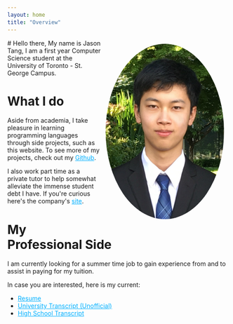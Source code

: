 ```yaml
---
layout: home
title: "Overview"
---
```

<img style="float: right; border-radius: 50%; padding: 10px" width="270" height="400" src="/assets/me.jpg">
# Hello there,
My name is Jason Tang, I am a first year Computer Science student at the University of Toronto - St. George Campus. 

# What I do
Aside from academia, I take pleasure in learning programming languages through side projects, such as this website. To see more of my projects, check out my <a href="https://www.github.com/MildlySpicy" style="color:#00B0FF" target="_blank">Github</a>.

I also work part time as a private tutor to help somewhat alleviate the immense student debt I have. If you're curious here's the company's <a href="https://www.goodstudytutoring.com" style="color:#00B0FF" target="_blank">site</a>.

<!-- For other things I do in my spare time, check <a href="/hobbies" style="color:#00B0FF" target="_blank">this page</a> out.  -->

# My Professional Side
I am currently looking for a summer time job to gain experience from and to assist in paying for my tuition. 

In case you are interested, here is my current:
- <a href="/downloads/Resume.pdf" style="color:#00B0FF" target="_blank">Resume</a>
- <a href="/downloads/University.pdf" style="color:#00B0FF" target="_blank">University Transcript (Unofficial)</a>
- <a href="/downloads/Secondary.pdf" style="color:#00B0FF" target="_blank">High School Transcript</a>





<!-- Make hobbies: books/manga, games(video and board), achievements, anime, movies, music, magic, cryptography?, -->
